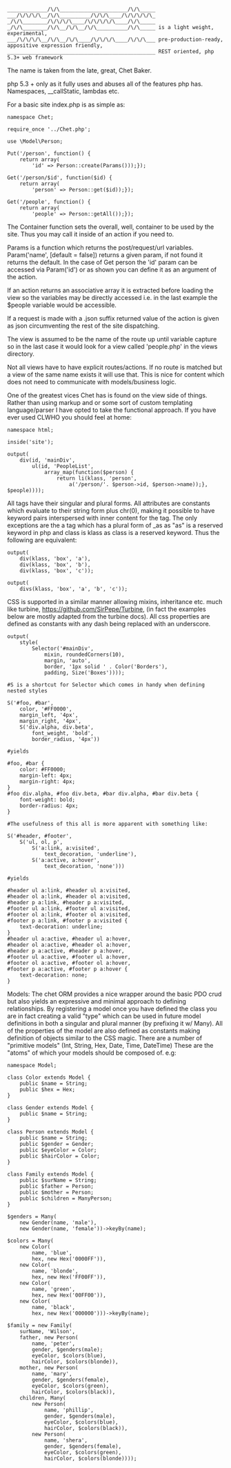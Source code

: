 	_____________/\/\______________________/\/\_____ 
	___/\/\/\/\__/\/\__________/\/\/\____/\/\/\/\/\_ 
	_/\/\________/\/\/\/\____/\/\/\/\/\____/\/\_____
	_/\/\________/\/\__/\/\__/\/\__________/\/\_____ is a light weight, experimental,
	___/\/\/\/\__/\/\__/\/\____/\/\/\/\____/\/\/\___ pre-production-ready, appositive expression friendly,
	________________________________________________ REST oriented, php 5.3+ web framework

The name is taken from the late, great, Chet Baker.

php 5.3 + only as it fully uses and abuses all of the features php has. Namespaces, __callStatic, lambdas etc. 

For a basic site index.php is as simple as: 

	namespace Chet;
	
	require_once '../Chet.php';

	use \Model\Person;
	
	Put('/person', function() { 
		return array(
			'id' => Person::create(Params()));});
		
	Get('/person/$id', function($id) {
		return array(
			'person' => Person::get($id));});
			
	Get('/people', function() { 
		return array(
			'people' => Person::getAll());});

The Container function sets the overall, well, container to be used by the site. Thus you may call it inside of an action if you need to. 

Params is a function which returns the post/request/url variables. Param('name', [default = false]) returns a given param, if not found it returns the default. In the case of Get person the 'id' param can be accessed via Param('id') or as shown you can define it as an argument of the action. 

If an action returns an associative array it is extracted before loading the view so the variables may be directly accessed i.e. in the last example the $people variable would be accessible. 

If a request is made with a .json suffix returned value of the action is given as json circumventing the rest of the site dispatching.

The view is assumed to be the name of the route up until variable capture so in the last case it would look for a view called 'people.php' in the views directory. 

Not all views have to have explicit routes/actions. If no route is matched but a view of the same name exists it will use that. This is nice for content which does not need to communicate with models/business logic. 

One of the greatest vices Chet has is found on the view side of things. Rather than using markup and or some sort of custom templating language/parser I have opted to take the functional approach. If you have ever used CLWHO you should feel at home:

	namespace html;

	inside('site');

	output(
		div(id, 'mainDiv',
			ul(id, 'PeopleList',
				array_map(function($person) { 
					return li(klass, 'person', 
						a('/person/'. $person->id, $person->name));}, $people))));

All tags have their singular and plural forms. All attributes are constants which evaluate to their string form plus chr(0), making it possible to have keyword pairs interspersed with inner content for the tag. The only exceptions are the a tag which has a plural form of _as as "as" is a reserved keyword in php and class is klass as class is a reserved keyword. Thus the following are equivalent: 

	output(
		div(klass, 'box', 'a'), 
		div(klass, 'box', 'b'), 
		div(klass, 'box', 'c'));

	output(
		divs(klass, 'box', 'a', 'b', 'c'));

CSS is supported in a similar manner allowing mixins, inheritance etc. much like turbine, https://github.com/SirPepe/Turbine,  (in fact the examples below are mostly adapted from the turbine docs). All css properties are defined as constants with any dash being replaced with an underscore. 

	output(
		style(
			Selector('#mainDiv', 
				mixin, roundedCorners(10), 
				margin, 'auto',
				border, '1px solid ' . Color('Borders'),
				padding, Size('Boxes')))); 
	
	#S is a shortcut for Selector which comes in handy when defining nested styles
	
	S('#foo, #bar',
	    color, '#FF0000',
	    margin_left, '4px',
	    margin_right, '4px',
	    S('div.alpha, div.beta',
	        font_weight, 'bold',
	        border_radius, '4px'))

	#yields 
	
	#foo, #bar {
        color: #FF0000;
        margin-left: 4px;
        margin-right: 4px;
    }
    #foo div.alpha, #foo div.beta, #bar div.alpha, #bar div.beta {
        font-weight: bold;
        border-radius: 4px;
    }

	#The usefulness of this all is more apparent with something like:
	
	S('#header, #footer',
	    S('ul, ol, p',
	        S('a:link, a:visited',
	            text_decoration, 'underline'),
	        S('a:active, a:hover',
	            text_decoration, 'none')))
	
	#yields
	
	#header ul a:link, #header ul a:visited,
	#header ol a:link, #header ol a:visited,
	#header p a:link, #header p a:visited,
	#footer ul a:link, #footer ul a:visited,
	#footer ol a:link, #footer ol a:visited,
	#footer p a:link, #footer p a:visited {
		text-decoration: underline;
	}
	#header ul a:active, #header ul a:hover,
	#header ol a:active, #header ol a:hover,
	#header p a:active, #header p a:hover,
	#footer ul a:active, #footer ul a:hover,
	#footer ol a:active, #footer ol a:hover,
	#footer p a:active, #footer p a:hover {
		text-decoration: none;
	}
	
   
Models: 
The chet ORM provides a nice wrapper around the basic PDO crud but also yields an expressive and minimal approach to defining relationships. By registering a model once you have defined the class you are in fact creating a valid "type" which can be used in future model definitions in both a singular and plural manner (by prefixing it w/ Many). All of the properties of the model are also defined as constants making definition of objects similar to the CSS magic. There are a number of "primitive models" (Int, String, Hex, Date, Time, DateTime) These are the "atoms" of which your models should be composed of. e.g: 

	namespace Model;

	class Color extends Model {
		public $name = String;
		public $hex = Hex;
	}

	class Gender extends Model {
		public $name = String;
	}

	class Person extends Model {
		public $name = String;
		public $gender = Gender;
		public $eyeColor = Color;
		public $hairColor = Color;
	}

	class Family extends Model {
		public $surName = String;
		public $father = Person;
		public $mother = Person;
		public $children = ManyPerson;
	}

	$genders = Many(
		new Gender(name, 'male'),
		new Gender(name, 'female'))->keyBy(name);

	$colors = Many(
		new Color(
			name, 'blue',
			hex, new Hex('0000FF')),
		new Color(
			name, 'blonde',
			hex, new Hex('FF00FF')),
		new Color(
			name, 'green', 
			hex, new Hex('00FF00')),
		new Color(
			name, 'black',
			hex, new Hex('000000')))->keyBy(name);

	$family = new Family(
		surName, 'Wilson',
		father, new Person(
			name, 'peter',
			gender, $genders(male);
			eyeColor, $colors(blue),
			hairColor, $colors(blonde)),
		mother, new Person(
			name, 'mary',
			gender, $genders(female),
			eyeColor, $colors(green),
			hairColor, $colors(black)),
		children, Many(
			new Person(
				name, 'phillip',
				gender, $genders(male),
				eyeColor, $colors(blue),
				hairColor, $colors(black)),
			new Person(
				name, 'shera',
				gender, $genders(female),
				eyeColor, $colors(green), 
				hairColor, $colors(blonde))));

